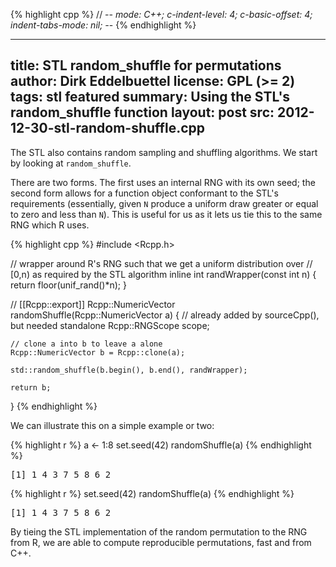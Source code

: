 
{% highlight cpp %}
// -*- mode: C++; c-indent-level: 4; c-basic-offset: 4; indent-tabs-mode: nil; -*-
{% endhighlight %}

---
title: STL random_shuffle for permutations
author: Dirk Eddelbuettel
license: GPL (>= 2)
tags: stl featured
summary: Using the STL's random_shuffle function
layout: post
src: 2012-12-30-stl-random-shuffle.cpp
---
The STL also contains random sampling and shuffling algorithms.
We start by looking at `random_shuffle`.

There are two forms. The first uses an internal RNG with its own
seed; the second form allows for a function object conformant to
the STL's requirements (essentially, given `N` produce a uniform
draw greater or equal to zero and less than `N`).  This is useful
for us as it lets us tie this to the same RNG which R uses.



{% highlight cpp %}
#include <Rcpp.h>

// wrapper around R's RNG such that we get a uniform distribution over
// [0,n) as required by the STL algorithm
inline int randWrapper(const int n) { return floor(unif_rand()*n); }

// [[Rcpp::export]]
Rcpp::NumericVector randomShuffle(Rcpp::NumericVector a) {
    // already added by sourceCpp(), but needed standalone
    Rcpp::RNGScope scope;             

    // clone a into b to leave a alone
    Rcpp::NumericVector b = Rcpp::clone(a);

    std::random_shuffle(b.begin(), b.end(), randWrapper);

    return b;
}
{% endhighlight %}


We can illustrate this on a simple example or two:

{% highlight r %}
a <- 1:8
set.seed(42)
randomShuffle(a)
{% endhighlight %}



<pre class="output">
[1] 1 4 3 7 5 8 6 2
</pre>



{% highlight r %}
set.seed(42)
randomShuffle(a)
{% endhighlight %}



<pre class="output">
[1] 1 4 3 7 5 8 6 2
</pre>


By tieing the STL implementation of the random permutation to the
RNG from R, we are able to compute reproducible permutations, fast
and from C++.
